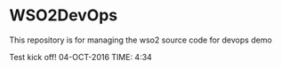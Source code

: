 # WSO2DevOps
This repository is for managing the wso2 source code for devops demo

Test kick off! 04-OCT-2016 TIME: 4:34
